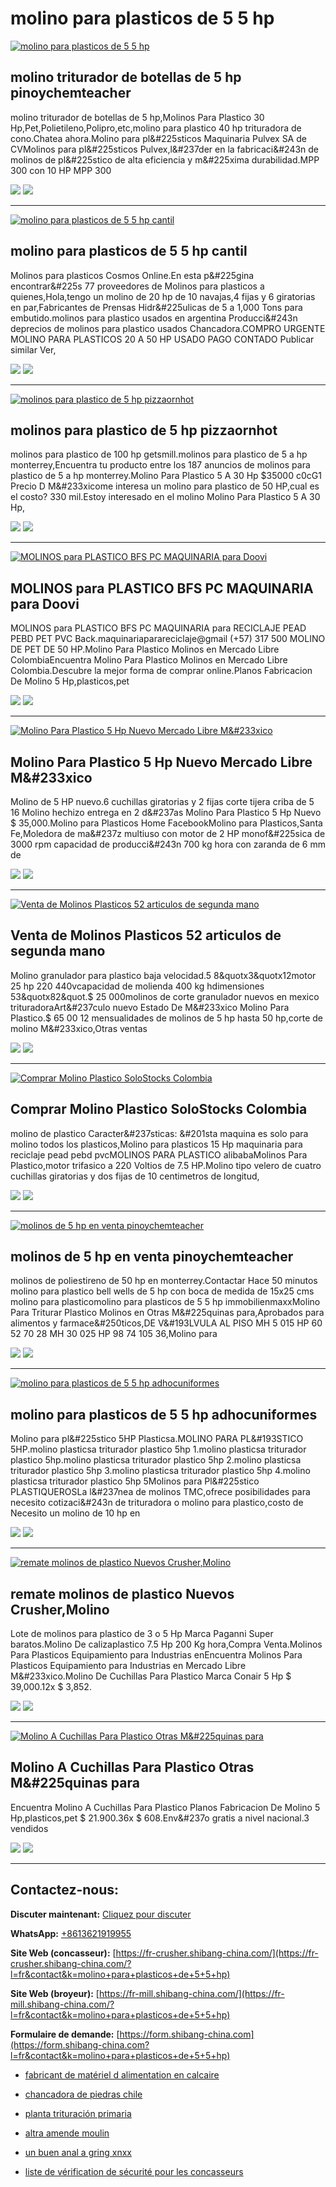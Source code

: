 # molino para plasticos de 5 5 hp

<a href="https://swt.shibang-china.com/?l=fr&img&k=molino+para+plasticos+de+5+5+hp" target="_blank">![molino para plasticos de 5 5 hp](http://static.shibang-china.com/all-800x300/1299.jpg)</a>

## molino triturador de botellas de 5 hp pinoychemteacher
molino triturador de botellas de 5 hp,Molinos Para Plastico 30 Hp,Pet,Polietileno,Polipro,etc,molino para plastico 40 hp trituradora de cono.Chatea ahora.Molino para pl&#225sticos Maquinaria Pulvex SA de CVMolinos para pl&#225sticos Pulvex,l&#237der en la fabricaci&#243n de molinos de pl&#225stico de alta eficiencia y m&#225xima durabilidad.MPP 300 con 10 HP MPP 300


<a href="https://whatsapp.shibangsoft.com/WhatsApp.php" target="_blank" title="WhatsApp">![](http://static.shibang-china.com/icon/whatsapp.png)</a> <a href="https://swt.shibang-china.com/?l=fr&icon&k=molino+para+plasticos+de+5+5+hp" target="_blank">![](http://static.shibang-china.com/icon/chat-fr.png)</a>

---

<a href="https://swt.shibang-china.com/?l=fr&img&k=molino+para+plasticos+de+5+5+hp" target="_blank">![molino para plasticos de 5 5 hp cantil](http://static.shibang-china.com/all-800x300/575.jpg)</a>

## molino para plasticos de 5 5 hp cantil
Molinos para plasticos Cosmos Online.En esta p&#225gina encontrar&#225s 77 proveedores de Molinos para plasticos a quienes,Hola,tengo un molino de 20 hp de 10 navajas,4 fijas y 6 giratorias en par,Fabricantes de Prensas Hidr&#225ulicas de 5 a 1,000 Tons para embutido.molinos para plastico usados en argentina Producci&#243n deprecios de molinos para plastico usados Chancadora.COMPRO URGENTE MOLINO PARA PLASTICOS 20 A 50 HP USADO PAGO CONTADO Publicar similar Ver,


<a href="https://whatsapp.shibangsoft.com/WhatsApp.php" target="_blank" title="WhatsApp">![](http://static.shibang-china.com/icon/whatsapp.png)</a> <a href="https://swt.shibang-china.com/?l=fr&icon&k=molino+para+plasticos+de+5+5+hp" target="_blank">![](http://static.shibang-china.com/icon/chat-fr.png)</a>

---

<a href="https://swt.shibang-china.com/?l=fr&img&k=molino+para+plasticos+de+5+5+hp" target="_blank">![molinos para plastico de 5 hp pizzaornhot](http://static.shibang-china.com/all-800x300/595.jpg)</a>

## molinos para plastico de 5 hp pizzaornhot
molinos para plastico de 100 hp getsmill.molinos para plastico de 5 a hp monterrey,Encuentra tu producto entre los 187 anuncios de molinos para plastico de 5 a hp monterrey.Molino Para Plastico 5 A 30 Hp $35000 c0cG1 Precio D M&#233xicome interesa un molino para plastico de 50 HP,cual es el costo? 330 mil.Estoy interesado en el molino Molino Para Plastico 5 A 30 Hp,


<a href="https://whatsapp.shibangsoft.com/WhatsApp.php" target="_blank" title="WhatsApp">![](http://static.shibang-china.com/icon/whatsapp.png)</a> <a href="https://swt.shibang-china.com/?l=fr&icon&k=molino+para+plasticos+de+5+5+hp" target="_blank">![](http://static.shibang-china.com/icon/chat-fr.png)</a>

---

<a href="https://swt.shibang-china.com/?l=fr&img&k=molino+para+plasticos+de+5+5+hp" target="_blank">![MOLINOS para PLASTICO BFS PC MAQUINARIA para Doovi](http://static.shibang-china.com/all-800x300/724.jpg)</a>

## MOLINOS para PLASTICO BFS PC MAQUINARIA para Doovi
MOLINOS para PLASTICO BFS PC MAQUINARIA para RECICLAJE PEAD PEBD PET PVC Back.maquinariaparareciclaje@gmail (+57) 317 500 MOLINO DE PET DE 50 HP.Molino Para Plastico Molinos en Mercado Libre ColombiaEncuentra Molino Para Plastico Molinos en Mercado Libre Colombia.Descubre la mejor forma de comprar online.Planos Fabricacion De Molino 5 Hp,plasticos,pet


<a href="https://whatsapp.shibangsoft.com/WhatsApp.php" target="_blank" title="WhatsApp">![](http://static.shibang-china.com/icon/whatsapp.png)</a> <a href="https://swt.shibang-china.com/?l=fr&icon&k=molino+para+plasticos+de+5+5+hp" target="_blank">![](http://static.shibang-china.com/icon/chat-fr.png)</a>

---

<a href="https://swt.shibang-china.com/?l=fr&img&k=molino+para+plasticos+de+5+5+hp" target="_blank">![Molino Para Plastico 5 Hp Nuevo Mercado Libre M&#233xico](http://static.shibang-china.com/all-800x300/1270.jpg)</a>

## Molino Para Plastico 5 Hp Nuevo Mercado Libre M&#233xico
Molino de 5 HP nuevo.6 cuchillas giratorias y 2 fijas corte tijera criba de 5 16 Molino hechizo entrega en 2 d&#237as Molino Para Plastico 5 Hp Nuevo $ 35,000.Molino para Plasticos Home FacebookMolino para Plasticos,Santa Fe,Moledora de ma&#237z multiuso con motor de 2 HP monof&#225sica de 3000 rpm capacidad de producci&#243n 700 kg hora con zaranda de 6 mm de


<a href="https://whatsapp.shibangsoft.com/WhatsApp.php" target="_blank" title="WhatsApp">![](http://static.shibang-china.com/icon/whatsapp.png)</a> <a href="https://swt.shibang-china.com/?l=fr&icon&k=molino+para+plasticos+de+5+5+hp" target="_blank">![](http://static.shibang-china.com/icon/chat-fr.png)</a>

---

<a href="https://swt.shibang-china.com/?l=fr&img&k=molino+para+plasticos+de+5+5+hp" target="_blank">![Venta de Molinos Plasticos 52 articulos de segunda mano](http://static.shibang-china.com/all-800x300/22.jpg)</a>

## Venta de Molinos Plasticos 52 articulos de segunda mano
Molino granulador para plastico baja velocidad.5 8&quotx3&quotx12motor 25 hp 220 440vcapacidad de molienda 400 kg hdimensiones 53&quotx82&quot.$ 25 000molinos de corte granulador nuevos en mexico trituradoraArt&#237culo nuevo Estado De M&#233xico Molino Para Plastico.$ 65 00 12 mensualidades de molinos de 5 hp hasta 50 hp,corte de molino M&#233xico,Otras ventas


<a href="https://whatsapp.shibangsoft.com/WhatsApp.php" target="_blank" title="WhatsApp">![](http://static.shibang-china.com/icon/whatsapp.png)</a> <a href="https://swt.shibang-china.com/?l=fr&icon&k=molino+para+plasticos+de+5+5+hp" target="_blank">![](http://static.shibang-china.com/icon/chat-fr.png)</a>

---

<a href="https://swt.shibang-china.com/?l=fr&img&k=molino+para+plasticos+de+5+5+hp" target="_blank">![Comprar Molino Plastico SoloStocks Colombia](http://static.shibang-china.com/all-800x300/1509.jpg)</a>

## Comprar Molino Plastico SoloStocks Colombia
molino de plastico Caracter&#237sticas: &#201sta maquina es solo para molino todos los plasticos,Molino para plasticos 15 Hp maquinaria para reciclaje pead pebd pvcMOLINOS PARA PLASTICO alibabaMolinos Para Plastico,motor trifasico a 220 Voltios de 7.5 HP.Molino tipo velero de cuatro cuchillas giratorias y dos fijas de 10 centimetros de longitud,


<a href="https://whatsapp.shibangsoft.com/WhatsApp.php" target="_blank" title="WhatsApp">![](http://static.shibang-china.com/icon/whatsapp.png)</a> <a href="https://swt.shibang-china.com/?l=fr&icon&k=molino+para+plasticos+de+5+5+hp" target="_blank">![](http://static.shibang-china.com/icon/chat-fr.png)</a>

---

<a href="https://swt.shibang-china.com/?l=fr&img&k=molino+para+plasticos+de+5+5+hp" target="_blank">![molinos de 5 hp en venta pinoychemteacher](http://static.shibang-china.com/all-800x300/1029.jpg)</a>

## molinos de 5 hp en venta pinoychemteacher
molinos de poliestireno de 50 hp en monterrey.Contactar Hace 50 minutos molino para plastico bell wells de 5 hp con boca de medida de 15x25 cms molino para plasticomolino para plasticos de 5 5 hp immobilienmaxxMolino Para Triturar Plastico Molinos en Otras M&#225quinas para,Aprobados para alimentos y farmace&#250ticos,DE V&#193LVULA AL PISO MH 5 015 HP 60 52 70 28 MH 30 025 HP 98 74 105 36,Molino para


<a href="https://whatsapp.shibangsoft.com/WhatsApp.php" target="_blank" title="WhatsApp">![](http://static.shibang-china.com/icon/whatsapp.png)</a> <a href="https://swt.shibang-china.com/?l=fr&icon&k=molino+para+plasticos+de+5+5+hp" target="_blank">![](http://static.shibang-china.com/icon/chat-fr.png)</a>

---

<a href="https://swt.shibang-china.com/?l=fr&img&k=molino+para+plasticos+de+5+5+hp" target="_blank">![molino para plasticos de 5 5 hp adhocuniformes](http://static.shibang-china.com/all-800x300/1379.jpg)</a>

## molino para plasticos de 5 5 hp adhocuniformes
Molino para pl&#225stico 5HP Plasticsa.MOLINO PARA PL&#193STICO 5HP.molino plasticsa triturador plastico 5hp 1.molino plasticsa triturador plastico 5hp.molino plasticsa triturador plastico 5hp 2.molino plasticsa triturador plastico 5hp 3.molino plasticsa triturador plastico 5hp 4.molino plasticsa triturador plastico 5hp 5Molinos para Pl&#225stico PLASTIQUEROSLa l&#237nea de molinos TMC,ofrece posibilidades para necesito cotizaci&#243n de trituradora o molino para plastico,costo de Necesito un molino de 10 hp en


<a href="https://whatsapp.shibangsoft.com/WhatsApp.php" target="_blank" title="WhatsApp">![](http://static.shibang-china.com/icon/whatsapp.png)</a> <a href="https://swt.shibang-china.com/?l=fr&icon&k=molino+para+plasticos+de+5+5+hp" target="_blank">![](http://static.shibang-china.com/icon/chat-fr.png)</a>

---

<a href="https://swt.shibang-china.com/?l=fr&img&k=molino+para+plasticos+de+5+5+hp" target="_blank">![remate molinos de plastico Nuevos Crusher,Molino](http://static.shibang-china.com/all-800x300/1055.jpg)</a>

## remate molinos de plastico Nuevos Crusher,Molino
Lote de molinos para plastico de 3 o 5 Hp Marca Paganni Super baratos.Molino De calizaplastico 7.5 Hp 200 Kg hora,Compra Venta.Molinos Para Plasticos Equipamiento para Industrias enEncuentra Molinos Para Plasticos Equipamiento para Industrias en Mercado Libre M&#233xico.Molino De Cuchillas Para Plastico Marca Conair 5 Hp $ 39,000.12x $ 3,852.


<a href="https://whatsapp.shibangsoft.com/WhatsApp.php" target="_blank" title="WhatsApp">![](http://static.shibang-china.com/icon/whatsapp.png)</a> <a href="https://swt.shibang-china.com/?l=fr&icon&k=molino+para+plasticos+de+5+5+hp" target="_blank">![](http://static.shibang-china.com/icon/chat-fr.png)</a>

---

<a href="https://swt.shibang-china.com/?l=fr&img&k=molino+para+plasticos+de+5+5+hp" target="_blank">![Molino A Cuchillas Para Plastico Otras M&#225quinas para](http://static.shibang-china.com/all-800x300/295.jpg)</a>

## Molino A Cuchillas Para Plastico Otras M&#225quinas para
Encuentra Molino A Cuchillas Para Plastico Planos Fabricacion De Molino 5 Hp,plasticos,pet $ 21.900.36x $ 608.Env&#237o gratis a nivel nacional.3 vendidos

<a href="https://whatsapp.shibangsoft.com/WhatsApp.php" target="_blank" title="WhatsApp">![](http://static.shibang-china.com/icon/whatsapp.png)</a> <a href="https://swt.shibang-china.com/?l=fr&icon&k=molino+para+plasticos+de+5+5+hp" target="_blank">![](http://static.shibang-china.com/icon/chat-fr.png)</a>

---
## Contactez-nous:

**Discuter maintenant:** [Cliquez pour discuter](https://swt.shibang-china.com?l=fr&contact&k=molino+para+plasticos+de+5+5+hp)

**WhatsApp:**  [+8613621919955](https://whatsapp.shibangsoft.com/WhatsApp.php)

**Site Web (concasseur):** [https://fr-crusher.shibang-china.com/](https://fr-crusher.shibang-china.com/?l=fr&contact&k=molino+para+plasticos+de+5+5+hp)

**Site Web (broyeur):** [https://fr-mill.shibang-china.com/](https://fr-mill.shibang-china.com/?l=fr&contact&k=molino+para+plasticos+de+5+5+hp)

**Formulaire de demande:** [https://form.shibang-china.com](https://form.shibang-china.com?l=fr&contact&k=molino+para+plasticos+de+5+5+hp)

* [fabricant de matériel d alimentation en calcaire](../65/fabricant%20de%20mat%C3%A9riel%20d%20alimentation%20en%20calcaire.md)

* [chancadora de piedras chile](../64/chancadora%20de%20piedras%20chile.md)

* [planta trituración primaria](../62/planta%20trituraci%C3%B3n%20primaria.md)

* [altra amende moulin](../61/altra%20amende%20moulin.md)

* [un buen anal a gring xnxx](../63/un%20buen%20anal%20a%20gring%20xnxx.md)

* [liste de vérification de sécurité pour les concasseurs](../61/liste%20de%20v%C3%A9rification%20de%20s%C3%A9curit%C3%A9%20pour%20les%20concasseurs.md)
